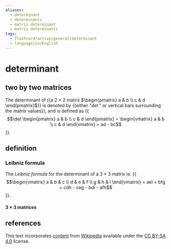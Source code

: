 ```yaml
---
aliases:
  - determinant
  - determinants
  - matrix determinant
  - matrix determinants
tags:
  - flashcard/active/general/determinant
  - language/in/English
---
```


# determinant

## two by two matrices

The determinant of {{a 2 × 2 matrix $\begin{pmatrix} a & b \\ c & d \end{pmatrix}$}} is denoted by {{either "$\det$" or vertical bars surrounding the matrix values}}, and is defined as {{$$\det \begin{pmatrix} a & b \\ c & d \end{pmatrix} = \begin{vmatrix} a & b \\ c & d \end{vmatrix} = ad - bc$$}}.

## definition

### Leibniz formula

The _Leibniz formula_ for the determinant of a 3 × 3 matrix is: {{$$\begin{vmatrix} a & b & c \\ d & e & f \\ g & h & i \end{vmatrix} = aei + bfg + cdh - ceg - bdi - afh$$}}.

#### 3 × 3 matrices

## references

This text incorporates [content](https://en.wikipedia.org/wiki/determinant) from [Wikipedia](Wikipedia.md) available under the [CC BY-SA 4.0](https://creativecommons.org/licenses/by-sa/4.0/) license.
